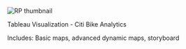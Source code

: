 ![RP thumbnail](https://user-images.githubusercontent.com/68960541/113519110-309a2080-9558-11eb-87f3-2bbbd830ce34.jpg)


Tableau Visualization - Citi Bike Analytics

Includes: Basic maps, advanced dynamic maps, storyboard


